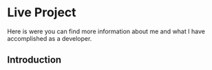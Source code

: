 # Live Project
Here is were you can find more information about me and what I have accomplished as a developer.
## Introduction
